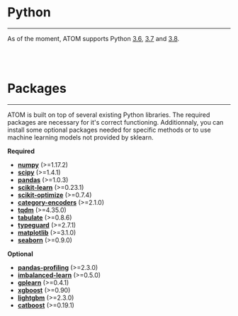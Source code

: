 # Python
-----------------

As of the moment, ATOM supports Python
[3.6](https://www.python.org/downloads/release/python-360/),
[3.7](https://www.python.org/downloads/release/python-370/) and
[3.8](https://www.python.org/downloads/release/python-380/).

<br><br>


# Packages
-----------------

ATOM is built on top of several existing Python libraries. The required
 packages are necessary for it's correct functioning. Additionnaly, you can
 install some optional packages needed for specific methods or to use
 machine learning models not provided by sklearn.

**Required**

* **[numpy](https://numpy.org/)** (>=1.17.2)
* **[scipy](https://www.scipy.org/)** (>=1.4.1)
* **[pandas](https://pandas.pydata.org/)** (>=1.0.3)
* **[scikit-learn](https://scikit-learn.org/stable/)** (>=0.23.1)
* **[scikit-optimize](https://scikit-optimize.github.io/stable/)** (>=0.7.4)
* **[category-encoders](https://contrib.scikit-learn.org/categorical-encoding/index.html)** (>=2.1.0)
* **[tqdm](https://tqdm.github.io/)** (>=4.35.0)
* **[tabulate](https://github.com/astanin/python-tabulate)** (>=0.8.6)
* **[typeguard](https://typeguard.readthedocs.io/en/latest/)** (>=2.7.1)
* **[matplotlib](https://matplotlib.org/)** (>=3.1.0)
* **[seaborn](https://seaborn.pydata.org/)** (>=0.9.0)

**Optional**

* **[pandas-profiling](https://pandas-profiling.github.io/pandas-profiling/docs/)** (>=2.3.0)
* **[imbalanced-learn](https://imbalanced-learn.readthedocs.io/en/stable/api.html)** (>=0.5.0)
* **[gplearn](https://gplearn.readthedocs.io/en/stable/index.html)** (>=0.4.1)
* **[xgboost](https://xgboost.readthedocs.io/en/latest/)** (>=0.90)
* **[lightgbm](https://lightgbm.readthedocs.io/en/latest/)** (>=2.3.0)
* **[catboost](https://catboost.ai/docs/concepts/about.html)** (>=0.19.1)